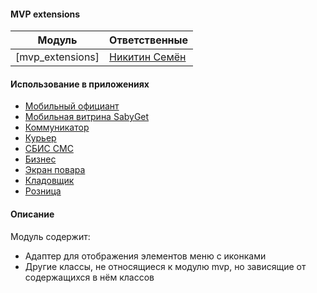 #### MVP extensions

| Модуль           | Ответственные                                                                       |
|------------------|-------------------------------------------------------------------------------------|
| [mvp_extensions] | [Никитин Семён](https://online.sbis.ru/person/312e2356-e6c6-4cfa-8db0-a5b1daae1736) 

#### Использование в приложениях

- [Мобильный официант](https://git.sbis.ru/mobileworkspace/apps/droid/waiter2)
- [Мобильная витрина SabyGet](https://git.sbis.ru/mobileworkspace/apps/droid/showcase)
- [Коммуникатор](https://git.sbis.ru/mobileworkspace/apps/droid/communicator)
- [Курьер](https://git.sbis.ru/mobileworkspace/apps/droid/courier)
- [СБИС СМС](https://git.sbis.ru/mobileworkspace/apps/droid/sms)
- [Бизнес](https://git.sbis.ru/mobileworkspace/apps/droid/business)
- [Экран повара](https://git.sbis.ru/mobileworkspace/apps/droid/cookscreen)
- [Кладовщик](https://git.sbis.ru/mobileworkspace/apps/droid/storekeeper)
- [Розница](https://git.sbis.ru/mobileworkspace/apps/droid/retail)

#### Описание

Модуль содержит:

- Адаптер для отображения элементов меню с иконками
- Другие классы, не относящиеся к модулю mvp, но зависящие от содержащихся в нём классов
